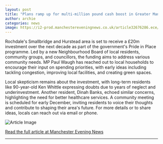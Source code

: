 ```yaml
---
layout: post
title: "Plans ramp up for multi-million pound cash boost in Greater Manchester town"
author: archie
categories: news
image: https://i2-prod.manchestereveningnews.co.uk/article32676286.ece/ALTERNATES/s1200/0_Smallbridge-Library-in-Rochdale.jpg
---
```

Rochdale's Smallbridge and Hurstead area is set to receive a £20m investment over the next decade as part of the government's Pride in Place programme. Led by a new Neighbourhood Board of local residents, community groups, and councillors, the funding aims to address various community needs. MP Paul Waugh has reached out to local households to encourage their input on spending priorities, with early ideas including tackling congestion, improving local facilities, and creating green spaces. 

Local skepticism remains about the investment, with long-term residents like 90-year-old Ken Whittle expressing doubts due to years of neglect and underinvestment. Another resident, Dinah Banks, echoed similar concerns, highlighting the need for better healthcare services. A community meeting is scheduled for early December, inviting residents to voice their thoughts and contribute to shaping their area's future. For more details or to share ideas, locals can reach out via email or phone.

![Article Image](https://i2-prod.manchestereveningnews.co.uk/article32676286.ece/ALTERNATES/s1200/0_Smallbridge-Library-in-Rochdale.jpg)

[Read the full article at Manchester Evening News](https://www.manchestereveningnews.co.uk/news/plans-ramp-up-multi-million-32676246)

---
